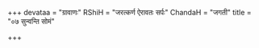 +++
devataa = "ग्रावाणः"
RShiH = "जरत्कर्ण ऐरावतः सर्पः"
ChandaH = "जगती"
title = "०७ सुन्वन्ति सोमं"

+++
